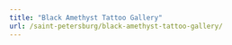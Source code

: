 ```yaml
---
title: "Black Amethyst Tattoo Gallery"
url: /saint-petersburg/black-amethyst-tattoo-gallery/
---
```


